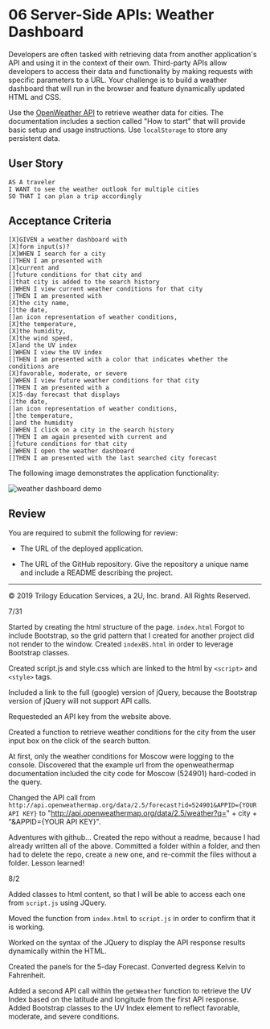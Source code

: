# 06 Server-Side APIs: Weather Dashboard

Developers are often tasked with retrieving data from another application's API and using it in the context of their own. Third-party APIs allow developers to access their data and functionality by making requests with specific parameters to a URL. Your challenge is to build a weather dashboard that will run in the browser and feature dynamically updated HTML and CSS.

Use the [OpenWeather API](https://openweathermap.org/api) to retrieve weather data for cities. The documentation includes a section called "How to start" that will provide basic setup and usage instructions. Use `localStorage` to store any persistent data.

## User Story

```
AS A traveler
I WANT to see the weather outlook for multiple cities
SO THAT I can plan a trip accordingly
```

## Acceptance Criteria

```
[X]GIVEN a weather dashboard with 
[X]form input(s)?
[X]WHEN I search for a city
[]THEN I am presented with 
[X]current and 
[]future conditions for that city and 
[]that city is added to the search history
[]WHEN I view current weather conditions for that city
[]THEN I am presented with 
[X]the city name, 
[]the date, 
[]an icon representation of weather conditions, 
[X]the temperature, 
[X]the humidity, 
[X]the wind speed, 
[X]and the UV index
[]WHEN I view the UV index
[]THEN I am presented with a color that indicates whether the conditions are 
[X]favorable, moderate, or severe
[]WHEN I view future weather conditions for that city
[]THEN I am presented with a 
[X]5-day forecast that displays 
[]the date, 
[]an icon representation of weather conditions, 
[]the temperature, 
[]and the humidity
[]WHEN I click on a city in the search history
[]THEN I am again presented with current and 
[]future conditions for that city
[]WHEN I open the weather dashboard
[]THEN I am presented with the last searched city forecast
```

The following image demonstrates the application functionality:

![weather dashboard demo](./Assets/06-server-side-apis-homework-demo.png)

## Review

You are required to submit the following for review:

* The URL of the deployed application.

* The URL of the GitHub repository. Give the repository a unique name and include a README describing the project.

- - -
© 2019 Trilogy Education Services, a 2U, Inc. brand. All Rights Reserved.

7/31

Started by creating the html structure of the page. `index.html`
Forgot to include Bootstrap, so the grid pattern that I created for another project did not render to the window.
Created `indexBS.html` in order to leverage Bootstrap classes.

Created script.js and style.css which are linked to the html by `<script>` and `<style>` tags.

Included a link to the full (google) version of jQuery, because the Bootstrap version of jQuery will not support API calls.

Requesteded an API key from the website above.

Created a function to retrieve weather conditions for the city from the user input box on the click of the search button.

At first, only the weather conditions for Moscow were logging to the console.  Discovered that the example url from the openweathermap documentation included the city code for Moscow (524901) hard-coded in the query.

Changed the API call from `http://api.openweathermap.org/data/2.5/forecast?id=524901&APPID={YOUR API KEY}` to "http://api.openweathermap.org/data/2.5/weather?q=" + city + "&APPID={YOUR API KEY}".

Adventures with github...
Created the repo without a readme, because I had already written all of the above.  Committed a folder within a folder, and then had to delete the repo, create a new one, and re-commit the files without a folder.  Lesson learned!

8/2

Added classes to html content, so that I will be able to access each one from `script.js` using JQuery.

Moved the function from `index.html` to `script.js` in order to confirm that it is working.

Worked on the syntax of the JQuery to display the API response results dynamically within the HTML.

Created the panels for the 5-day Forecast.  Converted degress Kelvin to Fahrenheit.

Added a second API call within the `getWeather` function to retrieve the UV Index based on the latitude and longitude from the first API response. Added Bootstrap classes to the UV Index element to reflect favorable, moderate, and severe conditions.
